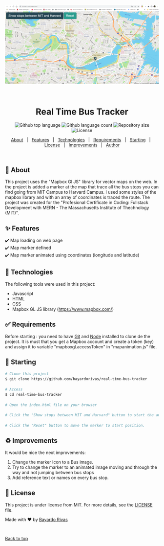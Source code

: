 <div align="center" id="top"> 
  <img src="./img/splash.png" alt="Real Time Bus Tracker" />

  &#xa0;

  <!-- <a href="https://realtimebustracker.netlify.app">Splash</a> -->
</div>

<h1 align="center">Real Time Bus Tracker</h1>

<p align="center">
  <img alt="Github top language" src="https://img.shields.io/github/languages/top/bayardorivas/real-time-bus-tracker?color=56BEB8">

  <img alt="Github language count" src="https://img.shields.io/github/languages/count/bayardorivas/real-time-bus-tracker?color=56BEB8">

  <img alt="Repository size" src="https://img.shields.io/github/repo-size/bayardorivas/real-time-bus-tracker?color=56BEB8">

  <img alt="License" src="https://img.shields.io/github/license/bayardorivas/real-time-bus-tracker?color=56BEB8">

  <!-- <img alt="Github issues" src="https://img.shields.io/github/issues/bayardorivas/real-time-bus-tracker?color=56BEB8" /> -->

  <!-- <img alt="Github forks" src="https://img.shields.io/github/forks/bayardorivas/real-time-bus-tracker?color=56BEB8" /> -->

  <!-- <img alt="Github stars" src="https://img.shields.io/github/stars/bayardorivas/real-time-bus-tracker?color=56BEB8" /> -->
</p>

<!-- Status -->

<!-- <h4 align="center"> 
	🚧  Real Time Bus Tracker 🚀 Under construction...  🚧
</h4> 

<hr> -->

<p align="center">
  <a href="#dart-about">About</a> &#xa0; | &#xa0; 
  <a href="#sparkles-features">Features</a> &#xa0; | &#xa0;
  <a href="#rocket-technologies">Technologies</a> &#xa0; | &#xa0;
  <a href="#white_check_mark-requirements">Requirements</a> &#xa0; | &#xa0;
  <a href="#checkered_flag-starting">Starting</a> &#xa0; | &#xa0;
  <a href="#memo-license">License</a> &#xa0; | &#xa0;
  <a href="#recycle-improvements">Improvements</a> &#xa0; | &#xa0;	
  <a href="https://github.com/bayardorivas" target="_blank">Author</a>
</p>

<br>

## :dart: About ##

This project uses the "Mapbox Gl JS" library for vector maps on the web. In the project is added a marker at the map that trace all the bus stops you can find going from MIT Campus to Harvard Campus. I used some styles of the mapbox library and with an array of coordinates is traced the route. The project was created for the "Profesional Certificate in Coding: Fullstack Development with MERN - The Massachusetts Institute of Thechnology (MIT)". 

## :sparkles: Features ##

:heavy_check_mark: Map loading on web page\
:heavy_check_mark: Map marker defined\
:heavy_check_mark: Map marker animated using coordinates (longitude and latitude)

## :rocket: Technologies ##

The following tools were used in this project:

- Javascript
- HTML
- CSS
- Mapbox GL JS library  (https://www.mapbox.com/)

## :white_check_mark: Requirements ##

Before starting : you need to have [Git](https://git-scm.com) and [Node](https://nodejs.org/en/) installed to clone de the project.
It is must that you get a Mapbox account and create a token (key) and assign it to variable "mapboxgl.accessToken" in "mapanimation.js" file.

## :checkered_flag: Starting ##

```bash
# Clone this project
$ git clone https://github.com/bayardorivas/real-time-bus-tracker

# Access
$ cd real-time-bus-tracker

# Open the index.html file on your browser

# Click the "Show stops between MIT and Harvard" button to start the animation

# Click the "Reset" button to move the marker to start position.
```

## :recycle: Improvements ##

It would be nice the next improvements:
1. Change the marker Icon to a Bus image.
2. Try to change the marker to an animated image moving and through the way and not jumping between bus stops
3. Add reference text or names on every bus stop.

## :memo: License ##

This project is under license from MIT. For more details, see the [LICENSE](LICENSE.md) file.


Made with :heart: by <a href="https://github.com/bayardorivas" target="_blank">Bayardo Rivas</a>

&#xa0;

<a href="#top">Back to top</a>
